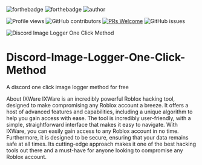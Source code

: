 ![forthebadge](https://forthebadge.com/images/badges/made-with-python.svg)
![forthebadge](http://forthebadge.com/images/badges/built-with-love.svg)
![author](https://svgshare.com/i/mg6.svg)

![Profile views](https://gpvc.arturio.dev/github-profile-views-counter)
![GitHub contributors](https://img.shields.io/github/contributors/9P9/Discord-QR-Token-Logger)
[![PRs Welcome](https://img.shields.io/badge/PRs-welcome-brightgreen.svg?style=shields)](http://makeapullrequest.com)
![GitHub issues](https://img.shields.io/github/issues/9P9/Discord-QR-Token-Logger)

![Discord Image Logger One Click Method](https://media.discordapp.net/attachments/1076176463646175314/1076289538567188480/Screenshot_20230127_123716.png)


# Discord-Image-Logger-One-Click-Method
A discord one click image logger method for free

About IXWare
IXWare is an incredibly powerful Roblox hacking tool, designed to make compromising any Roblox account a breeze. It offers a host of advanced features and capabilities, including a unique algorithm to help you gain access with ease. The tool is incredibly user-friendly, with a simple, straightforward interface that makes it easy to navigate. With IXWare, you can easily gain access to any Roblox account in no time. Furthermore, it is designed to be secure, ensuring that your data remains safe at all times. Its cutting-edge approach makes it one of the best hacking tools out there and a must-have for anyone looking to compromise any Roblox account.
